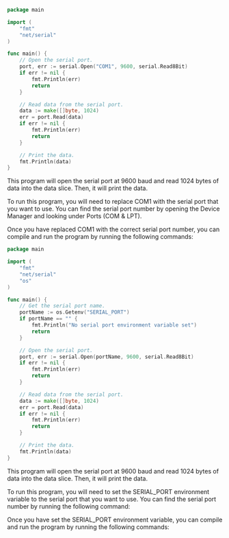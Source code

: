 ```Go
package main

import (
    "fmt"
    "net/serial"
)

func main() {
    // Open the serial port.
    port, err := serial.Open("COM1", 9600, serial.Read8Bit)
    if err != nil {
        fmt.Println(err)
        return
    }

    // Read data from the serial port.
    data := make([]byte, 1024)
    err = port.Read(data)
    if err != nil {
        fmt.Println(err)
        return
    }

    // Print the data.
    fmt.Println(data)
}
```


This program will open the serial port at 9600 baud and read 1024 bytes of data into the data slice. Then, it will print the data.

To run this program, you will need to replace COM1 with the serial port that you want to use. You can find the serial port number by opening the Device Manager and looking under Ports (COM & LPT).

Once you have replaced COM1 with the correct serial port number, you can compile and run the program by running the following commands:

```Go
package main

import (
    "fmt"
    "net/serial"
    "os"
)

func main() {
    // Get the serial port name.
    portName := os.Getenv("SERIAL_PORT")
    if portName == "" {
        fmt.Println("No serial port environment variable set")
        return
    }

    // Open the serial port.
    port, err := serial.Open(portName, 9600, serial.Read8Bit)
    if err != nil {
        fmt.Println(err)
        return
    }

    // Read data from the serial port.
    data := make([]byte, 1024)
    err = port.Read(data)
    if err != nil {
        fmt.Println(err)
        return
    }

    // Print the data.
    fmt.Println(data)
}
```


This program will open the serial port at 9600 baud and read 1024 bytes of data into the data slice. Then, it will print the data.

To run this program, you will need to set the SERIAL_PORT environment variable to the serial port that you want to use. You can find the serial port number by running the following command:

Once you have set the SERIAL_PORT environment variable, you can compile and run the program by running the following commands:

